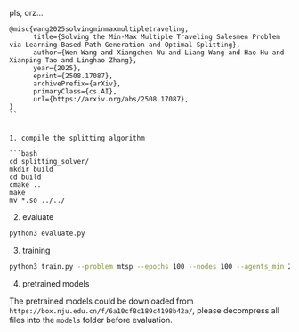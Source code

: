 pls, orz...

```
@misc{wang2025solvingminmaxmultipletraveling,
      title={Solving the Min-Max Multiple Traveling Salesmen Problem via Learning-Based Path Generation and Optimal Splitting}, 
      author={Wen Wang and Xiangchen Wu and Liang Wang and Hao Hu and Xianping Tao and Linghao Zhang},
      year={2025},
      eprint={2508.17087},
      archivePrefix={arXiv},
      primaryClass={cs.AI},
      url={https://arxiv.org/abs/2508.17087}, 
}
``


1. compile the splitting algorithm

```bash
cd splitting_solver/
mkdir build
cd build
cmake ..
make
mv *.so ../../
```

2. evaluate

```bash
python3 evaluate.py
```

3. training

```bash
python3 train.py --problem mtsp --epochs 100 --nodes 100 --agents_min 2 --agents_max 10 --folder tsp-100-2-10 --aug 16 --batch 512 --history 0 --seed 1234 --rescale 1 --div 4 --port 32423
```

4. pretrained models

The pretrained models could be downloaded from `https://box.nju.edu.cn/f/6a10cf8c189c4198b42a/`, please decompress all files into the `models` folder before evaluation.
